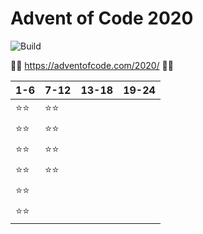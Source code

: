 # Advent of Code 2020
![Build](https://github.com/LesnyRumcajs/advent-of-rust-2020/workflows/Rust/badge.svg)

🦀🎄 https://adventofcode.com/2020/ 🎄🦀

| 1-6 | 7-12 | 13-18 | 19-24 |
|---|---|---|---|
|⭐⭐|⭐⭐|   |   |
|⭐⭐|⭐⭐|   |   |
|⭐⭐|⭐⭐|   |   |
|⭐⭐|⭐⭐|   |   |
|⭐⭐|   |   |   |
|⭐⭐|   |   |   |
